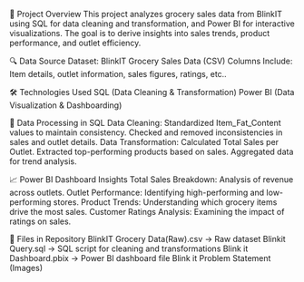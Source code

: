 📌 Project Overview
This project analyzes grocery sales data from BlinkIT using SQL for data cleaning and transformation, and Power BI for interactive visualizations. The goal is to derive insights into sales trends, product performance, and outlet efficiency.

🔍 Data Source
Dataset: BlinkIT Grocery Sales Data (CSV)
Columns Include: Item details, outlet information, sales figures, ratings, etc..

🛠️ Technologies Used
SQL (Data Cleaning & Transformation)
Power BI (Data Visualization & Dashboarding)

🔄 Data Processing in SQL
Data Cleaning:
Standardized Item_Fat_Content values to maintain consistency.
Checked and removed inconsistencies in sales and outlet details.
Data Transformation:
Calculated Total Sales per Outlet.
Extracted top-performing products based on sales.
Aggregated data for trend analysis.

📈 Power BI Dashboard Insights
Total Sales Breakdown: Analysis of revenue across outlets.
Outlet Performance: Identifying high-performing and low-performing stores.
Product Trends: Understanding which grocery items drive the most sales.
Customer Ratings Analysis: Examining the impact of ratings on sales.

📂 Files in Repository
BlinkIT Grocery Data(Raw).csv → Raw dataset
Blinkit Query.sql → SQL script for cleaning and transformations
Blink it Dashboard.pbix → Power BI dashboard file
Blink it Problem Statement (Images)

